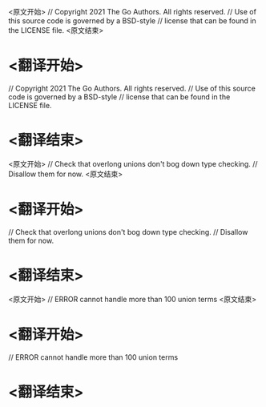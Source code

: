
<原文开始>
// Copyright 2021 The Go Authors. All rights reserved.
// Use of this source code is governed by a BSD-style
// license that can be found in the LICENSE file.
<原文结束>

# <翻译开始>
// Copyright 2021 The Go Authors. All rights reserved.
// Use of this source code is governed by a BSD-style
// license that can be found in the LICENSE file.
# <翻译结束>


<原文开始>
// Check that overlong unions don't bog down type checking.
// Disallow them for now.
<原文结束>

# <翻译开始>
// Check that overlong unions don't bog down type checking.
// Disallow them for now.
# <翻译结束>


<原文开始>
// ERROR cannot handle more than 100 union terms
<原文结束>

# <翻译开始>
// ERROR cannot handle more than 100 union terms
# <翻译结束>

